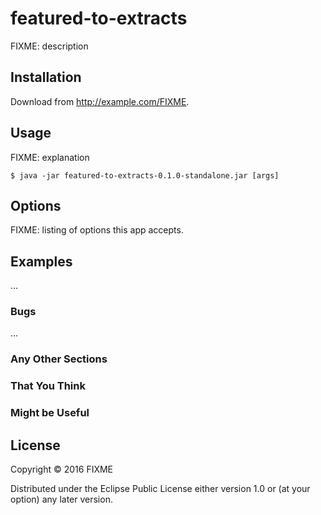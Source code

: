# featured-to-extracts

FIXME: description

## Installation

Download from http://example.com/FIXME.

## Usage

FIXME: explanation

    $ java -jar featured-to-extracts-0.1.0-standalone.jar [args]

## Options

FIXME: listing of options this app accepts.

## Examples

...

### Bugs

...

### Any Other Sections
### That You Think
### Might be Useful

## License

Copyright © 2016 FIXME

Distributed under the Eclipse Public License either version 1.0 or (at
your option) any later version.

